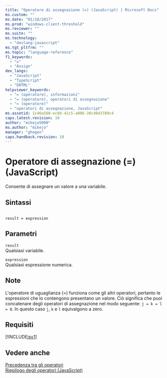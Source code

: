 ```yaml
---
title: "Operatore di assegnazione (=) (JavaScript) | Microsoft Docs"
ms.custom: ""
ms.date: "01/18/2017"
ms.prod: "windows-client-threshold"
ms.reviewer: ""
ms.suite: ""
ms.technology: 
  - "devlang-javascript"
ms.tgt_pltfrm: ""
ms.topic: "language-reference"
f1_keywords: 
  - "="
  - "Assign"
dev_langs: 
  - "JavaScript"
  - "TypeScript"
  - "DHTML"
helpviewer_keywords: 
  - "= (operatore), informazioni"
  - "= (operatore), operatori di assegnazione"
  - "= (operatore)"
  - "operatori di assegnazione, JavaScript"
ms.assetid: 1c46a560-ec8d-41c5-a806-30c4843789c4
caps.latest.revision: 10
author: "mikejo5000"
ms.author: "mikejo"
manager: "ghogen"
caps.handback.revision: 10
---
```

# Operatore di assegnazione (=) (JavaScript)
Consente di assegnare un valore a una variabile.  
  
## Sintassi  
  
```  
  
result = expression  
```  
  
## Parametri  
 `result`  
 Qualsiasi variabile.  
  
 `expression`  
 Qualsiasi espressione numerica.  
  
## Note  
 L'operatore di uguaglianza \(\=\) funziona come gli altri operatori, pertanto le espressioni che lo contengono presentano un valore.  Ciò significa che puoi concatenare degli operatori di assegnazione nel modo seguente: `j = k = l = 0`.  In questo caso `j`, `k` e `l` equivalgono a zero.  
  
## Requisiti  
 [!INCLUDE[jsv1](../../javascript/misc/includes/jsv1-md.md)]  
  
## Vedere anche  
 [Precedenza tra gli operatori](../../javascript/operator-subtractprecedence-javascript.md)   
 [Riepilogo degli operatori \(JavaScript\)](../../javascript/misc/operator-subtractsummary-javascript.md)